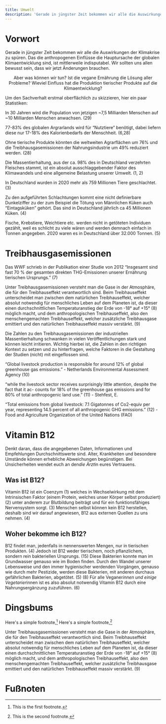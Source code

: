 ```yaml
---
title: Umwelt
description: 'Gerade in jüngster Zeit bekommen wir alle die Auswirkungen der Klimakrise zu spüren. Das die anthropogenen Einflüsse die Hauptursache der globalen Klimaentwicklung sind, ist mittlerweile indisputabel. Wir sollten uns allen bewusst sein, dass wir jetzt Änderungen brauchen.'
---
```


# Vorwort

Gerade in jüngster Zeit bekommen wir alle die Auswirkungen der Klimakrise zu spüren. Das die anthropogenen Einflüsse die Hauptursache der globalen Klimaentwicklung sind, ist mittlerweile indisputabel. Wir sollten uns allen bewusst sein, dass wir jetzt Änderungen brauchen.

<center>
Aber was können wir tun?
Ist die vegane Ernährung die Lösung aller Probleme?
Wieviel Einfluss hat die Produktion tierischer Produkte auf die Klimaentwicklung?
</center>

Um den Sachverhalt erstmal oberflächlich zu skizzieren, hier ein paar Statistiken:


In 30 Jahren wird die Population von jetzigen ~7,5 Milliarden Menschen auf ~10 Milliarden Menschen anwachsen. (29)

77-83% des globalen Argrarlands wird für “Nutztiere” benötigt, dabei liefern diese nur 17-18% des Kalorienbedarfs der Menschheit. (6,28)

Ohne tierische Produkte könnten die weltweiten Agrarflächen um 76% und die Treibhausgasemissionen der Nahrungsindustrie um 49% reduziert werden. (28)

Die Massentierhaltung, aus der ca. 98% des in Deutschland verzehrten Fleisches stammt, ist ein absolut ausschlaggebender Faktor des Klimawandels und eine allgemeine Belastung unserer Umwelt. (1, 2)

In Deutschland wurden in 2020 mehr als 759 Millionen Tiere geschlachtet. (3)

Zu den aufgeführten Schlachtungen kommt eine nicht definierbare Dunkelziffer zu der zum Beispiel die Tötung von Männlichen Küken auch “Eintagsküken” gehört. Das sind in Deutschland jährlich ca 45 Millionen Küken. (4)

Fische, Krebstiere, Weichtiere etc. werden nicht in getöteten Individuen gezählt, weil es schlicht zu viele wären und werden demnach einfach in Tonnen angegeben. 2020 waren es in Deutschland über 32.000 Tonnen. (5)

# Treibhausgasemissionen


Das WWF schrieb in der Publikation einer Studie von 2012 “Insgesamt sind fast 70 % der gesamten direkten THG-Emissionen unserer Ernährung tierischen Ursprungs.” (7)

Unter Treibhausgasemissionen versteht man die Gase in der Atmosphäre, die für den Treibhauseffekt verantwortlich sind.
Beim Treibhauseffekt unterscheidet man zwischen dem natürlichen Treibhauseffekt, welcher absolut notwendig für menschliches Leben auf dem Planeten ist, da dieser einen durchschnittlichen Temperaturanstieg der Erde von -18° auf +15° (8) möglich macht, und dem anthropologischen Treibhauseffekt, also den menschengemachten Treibhauseffekt, welcher zusätzliche Treibhausgase emittiert und den natürlichen Treibhauseffekt massiv verstärkt. (9)

Die Zahlen zu den Treibhausgasemissionen der industriellen Massentierhaltung schwanken in vielen Veröffentlichungen stark und können leicht irritieren. Wichtig hierbei ist, die Zahlen in den richtigen Kontext zu setzen und zu hinterfragen, welche Faktoren in die Gestaltung der Studien (nicht) mit eingeflossen sind.


“Global livestock production is responsible for around 12% of global greenhouse gas
emissions.”  - Netherlands Environmental Assessment Agency (10)

“while the livestock sector receives surprisingly little attention, despite the fact that it ac-
counts for 18% of the greenhouse gas emissions and for 80% of total anthropogenic
land use.” (11) - Stehfest, E.

“Total emissions from global livestock: 7.1 Gigatonnes of Co2-equiv per year, representing 14.5 percent of all anthropogenic GHG emissions.” (12) - Food and Agriculture Organization of the United Nations (FAO)


# Vitamin B12

Denkt daran, dass die angegebenen Daten, Informationen und Empfehlungen Durchschnittswerte sind. Alter, Krankheiten und besondere Umstände können erhebliche Abweichungen begünstigen. Bei Unsicherheiten wendet euch an den*die Ärzt*in eures Vertrauens.




## Was ist B12?

Vitamin B12 ist ein Coenzym (1) welches in Wechselwirkung mit dem Intrinsischen Faktor (einem Protein, welches unser Körper selbst produziert) (2) unter anderem zur Blutbildung beiträgt und für ein funktionsfähiges Nervensystem sorgt. (3)
Menschen selbst können kein B12 herstellen, deshalb sind wir darauf angewiesen, B12 aus externen Quellen zu uns nehmen. (4)





## Woher bekomme ich B12?

B12 findet man, jedenfalls in nennenswerten Mengen, nur in tierischen Produkten. (4)
Jedoch ist B12 weder tierischem, noch pflanzlichem, sondern rein bakteriellen Ursprungs. (15) Diese Bakterien konnte man im Grundwasser genauso wie im Boden finden. Durch den Wandel unserer Lebensweise und den immer hygienischer werdenden Vorgängen, genauso wie durch mehr Pestizide, werden diese Bakterien, mit anderen durchaus gefährlichen Bakterien, abgetötet. (5) (8)
Für alle Veganer*innen und einige Vegetarier*innen ist es also absolut notwendig Vitamin B12 durch eine Nahrungsergänzung zuzuführen. (6)

# Dingsbums

Here's a simple footnote,[^1]
Here's a simple footnote,[^2]

Unter Treibhausgasemissionen versteht man die Gase in der Atmosphäre, die für den Treibhauseffekt verantwortlich sind.
Beim Treibhauseffekt unterscheidet man zwischen dem natürlichen Treibhauseffekt, welcher absolut notwendig für menschliches Leben auf dem Planeten ist, da dieser einen durchschnittlichen Temperaturanstieg der Erde von -18° auf +15° (8) möglich macht, und dem anthropologischen Treibhauseffekt, also den menschengemachten Treibhauseffekt, welcher zusätzliche Treibhausgase emittiert und den natürlichen Treibhauseffekt massiv verstärkt. (9)

# Fußnoten

[^1]: This is the first footnote.
[^2]: This is the second footnote.
